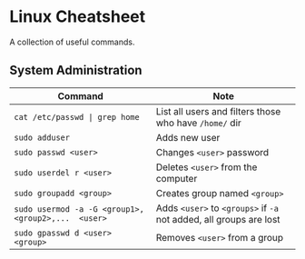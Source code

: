 # Linux Cheatsheet

A collection of useful commands.

## System Administration

| Command | Note |
| -----   | ----- |
| `cat /etc/passwd \| grep home`  | List all users and filters those who have `/home/` dir
| `sudo adduser`                  | Adds new user
| `sudo passwd <user>`            | Changes `<user>` password
| `sudo userdel r <user>`         |  Deletes `<user>` from the computer
| `sudo groupadd <group>`         | Creates group named `<group>`
| `sudo usermod -a -G <group1>, <group2>,...  <user>`  | Adds `<user>` to `<groups>` if `-a` not added, all groups are lost
| `sudo gpasswd d <user> <group>`   | Removes `<user>` from a group

